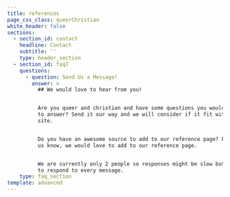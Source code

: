 ```yaml
---
title: references
page_css_class: queerChristian
white_header: false
sections:
  - section_id: contact
    headline: Contact
    subtitle: ''
    type: header_section
  - section_id: faq7
    questions:
      - question: Send Us a Message!
        answer: >
          ## We would love to hear from you! 


          Are you queer and christian and have some questions you would like us
          to answer? Send it our way and we will consider if it fit within our
          site.


          Do you have an awesome source to add to our reference page? Please let
          us know, we would love to add to our reference page.


          We are currently only 2 people so responses might be slow but we plan
          to respond to every message.
    type: faq_section
template: advanced
---
```


